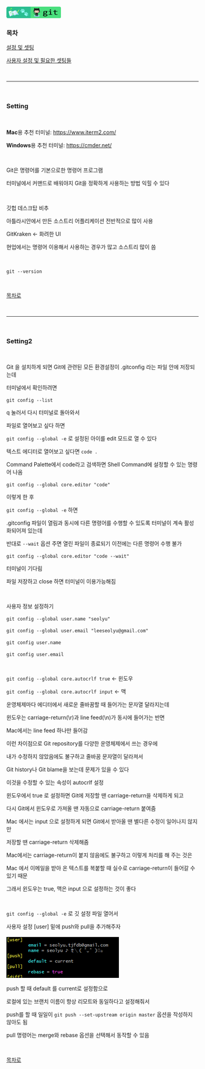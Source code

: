<br />
<a href="https://github.com/seol-yu/TIL/tree/master/Git/Git_Master" target="_blank"><img src="https://github.com/seol-yu/TIL/blob/master/images/git-badge-logo.png?raw=true" height=30 /></a>
<br />

### 목차

[설정 및 셋팅](#Setting)

[사용자 설정 및 필요한 셋팅들](#Setting2)


<br/>

---

<br/>

### Setting

<br />

**Mac**용 추천 터미널: https://www.iterm2.com/

**Windows**용 추천 터미널: https://cmder.net/

<br />

Git은 명령어를 기본으로한 명령어 프로그램

터미널에서 커맨드로 배워야지 Git을 정확하게 사용하는 방법 익힐 수 있다

<br />

깃헙 데스크탑 비추

아틀라시안에서 만든 소스트리 어플리케이션 전반적으로 많이 사용

GitKraken <- 화려한 UI

현업에서는 명령어 이용해서 사용하는 경우가 많고 소스트리 많이 씀

<br />

`git --version`

<br />

[목차로](#목차)

<br />

---

<br />

### Setting2

<br />

Git 을 설치하게 되면 Git에 관련된 모든 환경설정이 .gitconfig 라는 파일 안에 저장되는데

터미널에서 확인하려면

`git config --list`

q 눌러서 다시 터미널로 돌아와서

파일로 열어보고 싶다 하면

`git config --global -e` 로 설정된 아이를 edit 모드로 열 수 있다

텍스트 에디터로 열어보고 싶다면 `code .`

Command Palette에서 code라고 검색하면 Shell Command에 설정할 수 있는 명령어 나옴

`git config --global core.editor "code"`

이렇게 한 후

`git config --global -e` 하면 

.gitconfig 파일이 열림과 동시에 다른 명령어를 수행할 수 있도록 터미널이 계속 활성화되어져 있는데 

반대로 `--wait` 옵션 주면 열린 파일이 종료되기 이전에는 다른 명령어 수행 불가

`git config --global core.editor "code --wait"`

터미널이 기다림

파일 저장하고 close 하면 터미널이 이용가능해짐

<br />

사용자 정보 설정하기

`git config --global user.name "seolyu"`

`git config --global user.email "leeseolyu@gmail.com"`

`git config user.name`

`git config user.email`

<br />

`git config --global core.autocrlf true` <- 윈도우

`git config --global core.autocrlf input` <- 맥

운영체제마다 에디터에서 새로운 줄바꿈할 때 들어가는 문자열 달라지는데

윈도우는 carriage-return(\r)과 line feed(\n)가 동시에 들어가는 반면

Mac에서는 line feed 하나만 들어감

이런 차이점으로 Git repository를 다양한 운영체제에서 쓰는 경우에 

내가 수정하지 않았음에도 불구하고 줄바꿈 문자열이 달라져서 

Git history나 Git blame을 보는데 문제가 있을 수 있다

이것을 수정할 수 있는 속성이 autocrlf 설정

윈도우에서 true 로 설정하면 Git에 저장할 땐 carriage-return을 삭제하게 되고

다시 Git에서 윈도우로 가져올 땐 자동으로 carriage-return 붙여줌

Mac 에서는 input 으로 설정하게 되면 Git에서 받아올 땐 별다른 수정이 일어나지 않지만

저장할 땐 carriage-return 삭제해줌

Mac에서는 carriage-return이 붙지 않음에도 불구하고 이렇게 처리를 해 주는 것은 

Mac 에서 이메일을 받아 온 텍스트를 복붙할 때 실수로 carriage-return이 들어갈 수 있기 때문

그래서 윈도우는 true, 맥은 input 으로 설정하는 것이 좋다

<br />

`git config --global -e` 로 깃 설정 파일 열어서

사용자 설정 [user] 밑에 push와 pull을 추가해주자

![pushpull](./imgs/pushpull.png)

push 할 때 default 를 current로 설정함으로 

로컬에 있는 브랜치 이름이 항상 리모트와 동일하다고 설정해줘서 

push를 할 때 일일이 `git push --set-upstream origin master` 옵션을 작성하지 않아도 됨

pull 명령어는 merge와 rebase 옵션을 선택해서 동작할 수 있음

<br />

[목차로](#목차)

<br />